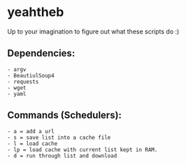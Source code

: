 # yeahtheb
Up to your imagination to figure out what these scripts do :)

## Dependencies:
	- argv
	- BeautiulSoup4
	- requests
	- wget
	- yaml

## Commands (Schedulers):
	- a = add a url
 	- s = save list into a cache file
 	- l = load cache
 	- lp = load cache with current list kept in RAM.
 	- d = run through list and download

